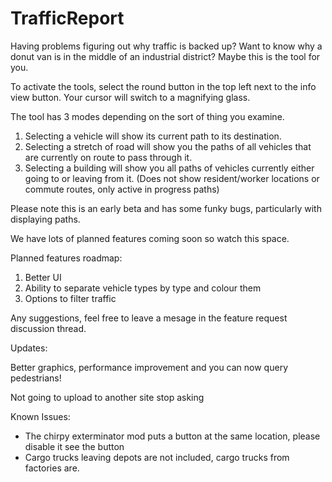 # TrafficReport
Having problems figuring out why traffic is backed up? Want to know why a donut van is in the middle of an industrial district? Maybe this is the tool for you. 

To activate the tools, select the round button in the top left next to the info view button. Your cursor will switch to a magnifying glass. 

The tool has 3 modes depending on the sort of thing you examine. 

1. Selecting a vehicle will show its current path to its destination. 
2. Selecting a stretch of road will show you the paths of all vehicles that are currently on route to pass through it. 
3. Selecting a building will show you all paths of vehicles currently either going to or leaving from it. (Does not show resident/worker locations or commute routes, only active in progress paths) 

Please note this is an early beta and has some funky bugs, particularly with displaying paths. 

We have lots of planned features coming soon so watch this space. 

Planned features roadmap: 

1. Better UI 
2. Ability to separate vehicle types by type and colour them 
3. Options to filter traffic 

Any suggestions, feel free to leave a mesage in the feature request discussion thread. 

Updates: 

Better graphics, performance improvement and you can now query pedestrians! 

Not going to upload to another site stop asking 

Known Issues: 

- The chirpy exterminator mod puts a button at the same location, please disable it see the button 
- Cargo trucks leaving depots are not included, cargo trucks from factories are. 